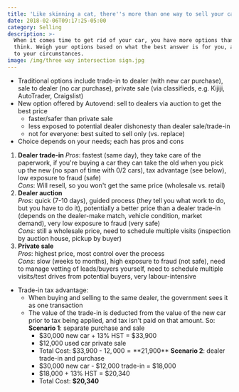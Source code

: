 ```yaml
---
title: 'Like skinning a cat, there''s more than one way to sell your car'
date: 2018-02-06T09:17:25-05:00
category: Selling
description: >-
  When it comes time to get rid of your car, you have more options than you
  think. Weigh your options based on what the best answer is for you, according
  to your circumstances.
image: /img/three way intersection sign.jpg
---
```

* Traditional options include trade-in to dealer (with new car purchase), sale to dealer (no car purchase), private sale (via classifieds, e.g. Kijiji, AutoTrader, Craigslist)
* New option offered by Autovend: sell to dealers via auction to get the best price
  * faster/safer than private sale
  * less exposed to potential dealer dishonesty than dealer sale/trade-in
  * not for everyone: best suited to sell only (vs. replace)
* Choice depends on your needs; each has pros and cons

1. **Dealer trade-in**
   _Pros_: fastest (same day), they take care of the paperwork, if you're buying a car they can take the old when you pick up the new (no span of time with 0/2 cars), tax advantage (see below), low exposure to fraud (safe)\
   _Cons_: Will resell, so you won't get the same price (wholesale vs. retail)
2. **Dealer auction**\
   _Pros_: quick (7-10 days), guided process (they tell you what work to do, but you have to do it), potentially a better price than a dealer trade-in (depends on the dealer-make match, vehicle condition, market demand), very low exposure to fraud (very safe)\
   _Cons_: still a wholesale price, need to schedule multiple visits (inspection by auction house, pickup by buyer)
3. **Private sale**\
   _Pros_: highest price, most control over the process\
   _Cons_: slow (weeks to months), high exposure to fraud (not safe), need to manage vetting of leads/buyers yourself, need to schedule multiple visits/test drives from potential buyers, very labour-intensive

* Trade-in tax advantage:
  * When buying and selling to the same dealer, the government sees it as one transaction
  * The value of the trade-in is deducted from the value of the new car prior to tax being applied, and tax isn't paid on that amount. So:
    **Scenario 1**: separate purchase and sale
    * $30,000 new car + 13% HST = $33,900
    * $12,000 used car private sale
    * Total Cost: $33,900 - $12,000 = **$21,900**
    **Scenario 2**: dealer trade-in and purchase
    * $30,000 new car - $12,000 trade-in = $18,000
    * $18,000 + 13% HST = $20,340
    * Total Cost: **$20,340**
